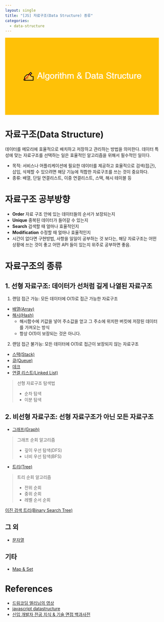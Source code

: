 ```yaml
---
layout: single
title: "[JS] 자료구조(Data Structure) 종류"
categories:
  - data-structure
---
```


![image](/assets/img/Algorithm_Data_Structure.png)

# 자료구조(Data Structure)

데이터를 메모리에 효율적으로 배치하고 저장하고 관리하는 방법을 의미한다. 데이터 특성에 맞는 자료구조를 선택하는 일은 효율적인 알고리즘을 위해서 필수적인 일이다.

- 목적: 서비스나 어플리케이션에 필요한 데이터를 제공하고 효율적으로 검색(접근), 삽입, 삭제할 수 있으려면 해당 기능에 적합한 자료구조를 쓰는 것이 중요하다.
- 종류: 배열, 단일 연결리스트, 이중 연결리스트, 스택, 해시 테이블 등

# 자료구조 공부방향

- **Order** 자료 구조 안에 있는 데이터들의 순서가 보장되는지
- **Unique** 중복된 데이터가 들어갈 수 있는지
- **Search** 검색할 때 얼마나 효율적인지
- **Modification** 수정할 때 얼마나 효율적인지
- 시간이 없다면 구현방법, 사항을 일일이 공부하는 것 보다는, 해당 자료구조는 어떤 상황에 쓰는 것이 좋고 어떤 API 들이 있는지 위주로 공부하면 좋음.

# 자료구조의 종류

## 1. 선형 자료구조: 데이터가 선처럼 길게 나열된 자료구조

1. 랜덤 접근 가능: 모든 데이터에 O(1)로 접근 가능한 자료구조

- [배열(Array)]()
- [해시(Hash)]()
  - 해시함수에 키값을 넣어 주소값을 얻고 그 주소에 위치한 버킷에 저장된 데이터를 가져오는 방식
  - 항상 O(1)이 보장되는 것은 아니다.

2. 랜덤 접근 불가능: 모든 데이터에 O(1)로 접근이 보장되지 않는 자료구조

- [스택(Stack)]('./Stack_Queue.md')
- [큐(Queue)]('./Stack_Queue.md')
- [데크]()
- [연결 리스트(Linked List)]()

> 선형 자료구조 탐색법
>
> - 순차 탐색
> - 이분 탐색

## 2. 비선형 자료구조: 선형 자료구조가 아닌 모든 자료구조

- [그래프(Graph)]()

> 그래프 순회 알고리즘
>
> - 깊이 우선 탐색(DFS)
> - 너비 우선 탐색(BFS)

- [트리(Tree)]()

> 트리 순회 알고리즘
>
> - 전위 순회
> - 중위 순회
> - 레벨 순서 순회

[이진 검색 트리(Binary Search Tree)]()

## 그 외

- [문자열]()

## 기타

- [Map & Set]()

# References

- [드림코딩 엘리님의 영상](https://www.youtube.com/watch?v=okHGRlgR8ps&feature=youtu.be)
- [javascript datastructure](https://velog.io/@yujo/JS%ED%80%B5-%EC%A0%95%EB%A0%ACQuick-Sort)
- [신입 개발자 전공 지식 & 기술 면접 백과사전](https://github.com/gyoogle/tech-interview-for-developer)
